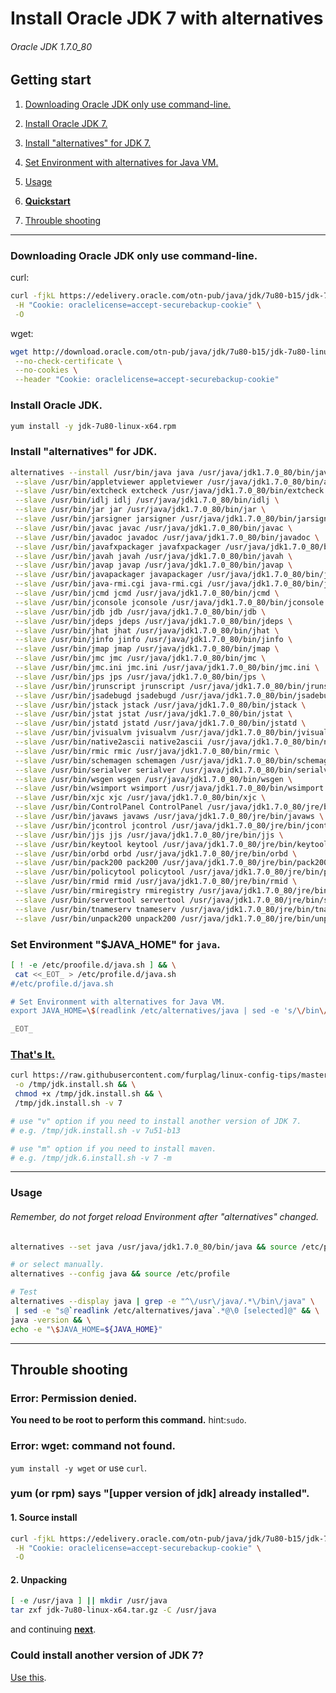 # Install Oracle JDK 7 with alternatives
###### Oracle JDK 1.7.0_80

## Getting start

1. [Downloading Oracle JDK only use command-line.](#downloading-oracle-jdk-only-use-command-line)

2. [Install Oracle JDK 7.](#install-oracle-jdk)

3. [Install "alternatives" for JDK 7.](#install-alternatives-for-jdk)

4. [Set Environment with alternatives for Java VM.](#set-environment-java_home-for-java)

5. [Usage](#usage)

6. **[Quickstart](#thats-it)**

7. [Throuble shooting](#throuble-shooting)

----

### Downloading Oracle JDK only use command-line.
curl:
```bash
curl -fjkL https://edelivery.oracle.com/otn-pub/java/jdk/7u80-b15/jdk-7u80-linux-x64.rpm \
 -H "Cookie: oraclelicense=accept-securebackup-cookie" \
 -O
```

wget:
```bash
wget http://download.oracle.com/otn-pub/java/jdk/7u80-b15/jdk-7u80-linux-x64.rpm \
 --no-check-certificate \
 --no-cookies \
 --header "Cookie: oraclelicense=accept-securebackup-cookie"
```

### Install Oracle JDK.
```bash
yum install -y jdk-7u80-linux-x64.rpm
```

### Install "alternatives" for JDK.
```bash
alternatives --install /usr/bin/java java /usr/java/jdk1.7.0_80/bin/java 170080 \
 --slave /usr/bin/appletviewer appletviewer /usr/java/jdk1.7.0_80/bin/appletviewer \
 --slave /usr/bin/extcheck extcheck /usr/java/jdk1.7.0_80/bin/extcheck \
 --slave /usr/bin/idlj idlj /usr/java/jdk1.7.0_80/bin/idlj \
 --slave /usr/bin/jar jar /usr/java/jdk1.7.0_80/bin/jar \
 --slave /usr/bin/jarsigner jarsigner /usr/java/jdk1.7.0_80/bin/jarsigner \
 --slave /usr/bin/javac javac /usr/java/jdk1.7.0_80/bin/javac \
 --slave /usr/bin/javadoc javadoc /usr/java/jdk1.7.0_80/bin/javadoc \
 --slave /usr/bin/javafxpackager javafxpackager /usr/java/jdk1.7.0_80/bin/javafxpackager \
 --slave /usr/bin/javah javah /usr/java/jdk1.7.0_80/bin/javah \
 --slave /usr/bin/javap javap /usr/java/jdk1.7.0_80/bin/javap \
 --slave /usr/bin/javapackager javapackager /usr/java/jdk1.7.0_80/bin/javapackager \
 --slave /usr/bin/java-rmi.cgi java-rmi.cgi /usr/java/jdk1.7.0_80/bin/java-rmi.cgi \
 --slave /usr/bin/jcmd jcmd /usr/java/jdk1.7.0_80/bin/jcmd \
 --slave /usr/bin/jconsole jconsole /usr/java/jdk1.7.0_80/bin/jconsole \
 --slave /usr/bin/jdb jdb /usr/java/jdk1.7.0_80/bin/jdb \
 --slave /usr/bin/jdeps jdeps /usr/java/jdk1.7.0_80/bin/jdeps \
 --slave /usr/bin/jhat jhat /usr/java/jdk1.7.0_80/bin/jhat \
 --slave /usr/bin/jinfo jinfo /usr/java/jdk1.7.0_80/bin/jinfo \
 --slave /usr/bin/jmap jmap /usr/java/jdk1.7.0_80/bin/jmap \
 --slave /usr/bin/jmc jmc /usr/java/jdk1.7.0_80/bin/jmc \
 --slave /usr/bin/jmc.ini jmc.ini /usr/java/jdk1.7.0_80/bin/jmc.ini \
 --slave /usr/bin/jps jps /usr/java/jdk1.7.0_80/bin/jps \
 --slave /usr/bin/jrunscript jrunscript /usr/java/jdk1.7.0_80/bin/jrunscript \
 --slave /usr/bin/jsadebugd jsadebugd /usr/java/jdk1.7.0_80/bin/jsadebugd \
 --slave /usr/bin/jstack jstack /usr/java/jdk1.7.0_80/bin/jstack \
 --slave /usr/bin/jstat jstat /usr/java/jdk1.7.0_80/bin/jstat \
 --slave /usr/bin/jstatd jstatd /usr/java/jdk1.7.0_80/bin/jstatd \
 --slave /usr/bin/jvisualvm jvisualvm /usr/java/jdk1.7.0_80/bin/jvisualvm \
 --slave /usr/bin/native2ascii native2ascii /usr/java/jdk1.7.0_80/bin/native2ascii \
 --slave /usr/bin/rmic rmic /usr/java/jdk1.7.0_80/bin/rmic \
 --slave /usr/bin/schemagen schemagen /usr/java/jdk1.7.0_80/bin/schemagen \
 --slave /usr/bin/serialver serialver /usr/java/jdk1.7.0_80/bin/serialver \
 --slave /usr/bin/wsgen wsgen /usr/java/jdk1.7.0_80/bin/wsgen \
 --slave /usr/bin/wsimport wsimport /usr/java/jdk1.7.0_80/bin/wsimport \
 --slave /usr/bin/xjc xjc /usr/java/jdk1.7.0_80/bin/xjc \
 --slave /usr/bin/ControlPanel ControlPanel /usr/java/jdk1.7.0_80/jre/bin/ControlPanel \
 --slave /usr/bin/javaws javaws /usr/java/jdk1.7.0_80/jre/bin/javaws \
 --slave /usr/bin/jcontrol jcontrol /usr/java/jdk1.7.0_80/jre/bin/jcontrol \
 --slave /usr/bin/jjs jjs /usr/java/jdk1.7.0_80/jre/bin/jjs \
 --slave /usr/bin/keytool keytool /usr/java/jdk1.7.0_80/jre/bin/keytool \
 --slave /usr/bin/orbd orbd /usr/java/jdk1.7.0_80/jre/bin/orbd \
 --slave /usr/bin/pack200 pack200 /usr/java/jdk1.7.0_80/jre/bin/pack200 \
 --slave /usr/bin/policytool policytool /usr/java/jdk1.7.0_80/jre/bin/policytool \
 --slave /usr/bin/rmid rmid /usr/java/jdk1.7.0_80/jre/bin/rmid \
 --slave /usr/bin/rmiregistry rmiregistry /usr/java/jdk1.7.0_80/jre/bin/rmiregistry \
 --slave /usr/bin/servertool servertool /usr/java/jdk1.7.0_80/jre/bin/servertool \
 --slave /usr/bin/tnameserv tnameserv /usr/java/jdk1.7.0_80/jre/bin/tnameserv \
 --slave /usr/bin/unpack200 unpack200 /usr/java/jdk1.7.0_80/jre/bin/unpack200
```

### Set Environment "$JAVA_HOME" for `java`.
```bash
[ ! -e /etc/proofile.d/java.sh ] && \
 cat <<_EOT_ > /etc/profile.d/java.sh
#/etc/profile.d/java.sh

# Set Environment with alternatives for Java VM.
export JAVA_HOME=\$(readlink /etc/alternatives/java | sed -e 's/\/bin\/java//g')

_EOT_
```
### [That's It.](jdk.install.sh)
```bash
curl https://raw.githubusercontent.com/furplag/linux-config-tips/master/rhel/java/jdk.install.sh \
 -o /tmp/jdk.install.sh && \
 chmod +x /tmp/jdk.install.sh && \
 /tmp/jdk.install.sh -v 7

# use "v" option if you need to install another version of JDK 7.
# e.g. /tmp/jdk.install.sh -v 7u51-b13

# use "m" option if you need to install maven. 
# e.g. /tmp/jdk.6.install.sh -v 7 -m
```
---

### Usage
###### Remember, do not forget reload Environment after "alternatives" changed.
```bash
alternatives --set java /usr/java/jdk1.7.0_80/bin/java && source /etc/profile

# or select manually.
alternatives --config java && source /etc/profile

# Test
alternatives --display java | grep -e "^\/usr\/java/.*\/bin\/java" \
 | sed -e "s@`readlink /etc/alternatives/java`.*@\0 [selected]@" && \
java -version && \
echo -e "\$JAVA_HOME=${JAVA_HOME}"
```
---

## Throuble shooting

### Error: Permission denied.
**You need to be root to perform this command.** hint:`sudo`.

### Error: wget: command not found.
`yum install -y wget` or use `curl`.

### yum (or rpm) says "[upper version of jdk] already installed".
#### 1. Source install
```bash
curl -fjkL https://edelivery.oracle.com/otn-pub/java/jdk/7u80-b15/jdk-7u80-linux-x64.tar.gz \
 -H "Cookie: oraclelicense=accept-securebackup-cookie" \
 -O
```
#### 2. Unpacking
```bash
[ -e /usr/java ] || mkdir /usr/java
tar zxf jdk-7u80-linux-x64.tar.gz -C /usr/java
```
and continuing **[next](#install-alternatives-for-jdk)**.

### Could install another version of JDK 7?
[Use this](jdk.install.sh).
